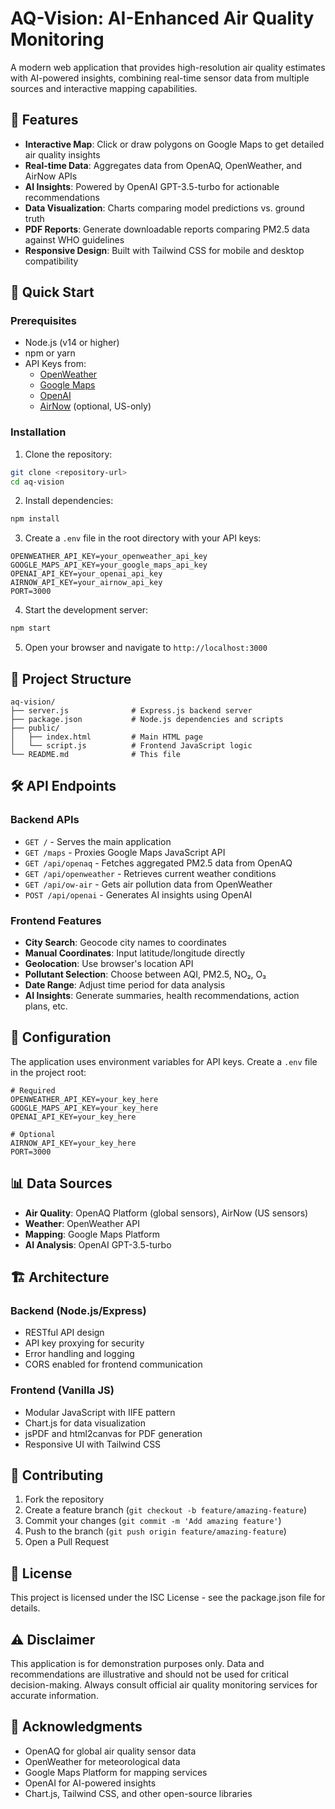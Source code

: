 # AQ-Vision: AI-Enhanced Air Quality Monitoring

A modern web application that provides high-resolution air quality estimates with AI-powered insights, combining real-time sensor data from multiple sources and interactive mapping capabilities.

## 🌟 Features

- **Interactive Map**: Click or draw polygons on Google Maps to get detailed air quality insights
- **Real-time Data**: Aggregates data from OpenAQ, OpenWeather, and AirNow APIs
- **AI Insights**: Powered by OpenAI GPT-3.5-turbo for actionable recommendations
- **Data Visualization**: Charts comparing model predictions vs. ground truth
- **PDF Reports**: Generate downloadable reports comparing PM2.5 data against WHO guidelines
- **Responsive Design**: Built with Tailwind CSS for mobile and desktop compatibility

## 🚀 Quick Start

### Prerequisites

- Node.js (v14 or higher)
- npm or yarn
- API Keys from:
  - [OpenWeather](https://openweathermap.org/api)
  - [Google Maps](https://developers.google.com/maps)
  - [OpenAI](https://platform.openai.com/)
  - [AirNow](https://www.airnowapi.org/) (optional, US-only)

### Installation

1. Clone the repository:
```bash
git clone <repository-url>
cd aq-vision
```

2. Install dependencies:
```bash
npm install
```

3. Create a `.env` file in the root directory with your API keys:
```env
OPENWEATHER_API_KEY=your_openweather_api_key
GOOGLE_MAPS_API_KEY=your_google_maps_api_key
OPENAI_API_KEY=your_openai_api_key
AIRNOW_API_KEY=your_airnow_api_key
PORT=3000
```

4. Start the development server:
```bash
npm start
```

5. Open your browser and navigate to `http://localhost:3000`

## 📁 Project Structure

```
aq-vision/
├── server.js              # Express.js backend server
├── package.json           # Node.js dependencies and scripts
├── public/
│   ├── index.html         # Main HTML page
│   └── script.js          # Frontend JavaScript logic
└── README.md              # This file
```

## 🛠️ API Endpoints

### Backend APIs

- `GET /` - Serves the main application
- `GET /maps` - Proxies Google Maps JavaScript API
- `GET /api/openaq` - Fetches aggregated PM2.5 data from OpenAQ
- `GET /api/openweather` - Retrieves current weather conditions
- `GET /api/ow-air` - Gets air pollution data from OpenWeather
- `POST /api/openai` - Generates AI insights using OpenAI

### Frontend Features

- **City Search**: Geocode city names to coordinates
- **Manual Coordinates**: Input latitude/longitude directly
- **Geolocation**: Use browser's location API
- **Pollutant Selection**: Choose between AQI, PM2.5, NO₂, O₃
- **Date Range**: Adjust time period for data analysis
- **AI Insights**: Generate summaries, health recommendations, action plans, etc.

## 🔧 Configuration

The application uses environment variables for API keys. Create a `.env` file in the project root:

```env
# Required
OPENWEATHER_API_KEY=your_key_here
GOOGLE_MAPS_API_KEY=your_key_here
OPENAI_API_KEY=your_key_here

# Optional
AIRNOW_API_KEY=your_key_here
PORT=3000
```

## 📊 Data Sources

- **Air Quality**: OpenAQ Platform (global sensors), AirNow (US sensors)
- **Weather**: OpenWeather API
- **Mapping**: Google Maps Platform
- **AI Analysis**: OpenAI GPT-3.5-turbo

## 🏗️ Architecture

### Backend (Node.js/Express)
- RESTful API design
- API key proxying for security
- Error handling and logging
- CORS enabled for frontend communication

### Frontend (Vanilla JS)
- Modular JavaScript with IIFE pattern
- Chart.js for data visualization
- jsPDF and html2canvas for PDF generation
- Responsive UI with Tailwind CSS

## 🤝 Contributing

1. Fork the repository
2. Create a feature branch (`git checkout -b feature/amazing-feature`)
3. Commit your changes (`git commit -m 'Add amazing feature'`)
4. Push to the branch (`git push origin feature/amazing-feature`)
5. Open a Pull Request

## 📄 License

This project is licensed under the ISC License - see the package.json file for details.

## ⚠️ Disclaimer

This application is for demonstration purposes only. Data and recommendations are illustrative and should not be used for critical decision-making. Always consult official air quality monitoring services for accurate information.

## 🙏 Acknowledgments

- OpenAQ for global air quality sensor data
- OpenWeather for meteorological data
- Google Maps Platform for mapping services
- OpenAI for AI-powered insights
- Chart.js, Tailwind CSS, and other open-source libraries
